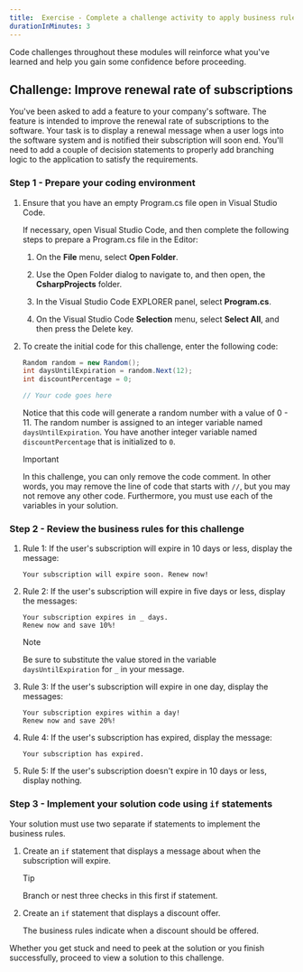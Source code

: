 ```yaml
---
title:  Exercise - Complete a challenge activity to apply business rules
durationInMinutes: 3
---
```

Code challenges throughout these modules will reinforce what you've learned and help you gain some confidence before proceeding.

## Challenge: Improve renewal rate of subscriptions

You've been asked to add a feature to your company's software. The feature is intended to improve the renewal rate of subscriptions to the software. Your task is to display a renewal message when a user logs into the software system and is notified their subscription will soon end. You'll need to add a couple of decision statements to properly add branching logic to the application to satisfy the requirements.

### Step 1 - Prepare your coding environment

1. Ensure that you have an empty Program.cs file open in Visual Studio Code.

    If necessary, open Visual Studio Code, and then complete the following steps to prepare a Program.cs file in the Editor:

    1. On the **File** menu, select **Open Folder**.

    1. Use the Open Folder dialog to navigate to, and then open, the **CsharpProjects** folder.

    1. In the Visual Studio Code EXPLORER panel, select **Program.cs**.

    1. On the Visual Studio Code **Selection** menu, select **Select All**, and then press the Delete key.

1. To create the initial code for this challenge, enter the following code:

    ```c#
    Random random = new Random();
    int daysUntilExpiration = random.Next(12);
    int discountPercentage = 0;
    
    // Your code goes here
    
    ```

    Notice that this code will generate a random number with a value of 0 - 11. The random number is assigned to an integer variable named `daysUntilExpiration`. You have another integer variable named `discountPercentage` that is initialized to `0`.

    > [!IMPORTANT]
    > In this challenge, you can only remove the code comment. In other words, you may remove the line of code that starts with `//`, but you may not remove any other code. Furthermore, you must use each of the variables in your solution.

### Step 2 - Review the business rules for this challenge

1. Rule 1: If the user's subscription will expire in 10 days or less, display the message:

    ```Output
    Your subscription will expire soon. Renew now!
    
    ```

1. Rule 2: If the user's subscription will expire in five days or less, display the messages:

    ```Output
    Your subscription expires in _ days.
    Renew now and save 10%!
    
    ```

    >[!NOTE]
    > Be sure to substitute the value stored in the variable `daysUntilExpiration` for `_` in your message.

1. Rule 3: If the user's subscription will expire in one day, display the messages:

    ```Output
    Your subscription expires within a day!
    Renew now and save 20%!
    
    ```

1. Rule 4: If the user's subscription has expired, display the message:

    ```Output
    Your subscription has expired.
    
    ```

1. Rule 5: If the user's subscription doesn't expire in 10 days or less, display nothing.

### Step 3 - Implement your solution code using `if` statements

Your solution must use two separate if statements to implement the business rules.

1. Create an `if` statement that displays a message about when the subscription will expire.

    > [!TIP]
    > Branch or nest three checks in this first if statement.

1. Create an `if` statement that displays a discount offer.

    The business rules indicate when a discount should be offered.

Whether you get stuck and need to peek at the solution or you finish successfully, proceed to view a solution to this challenge.
